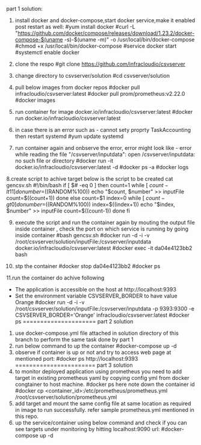 part 1 solution:
1. install docker and docker-compose,start docker service,make it enabled post restart as well:
#yum install docker
#curl -L "https://github.com/docker/compose/releases/download/1.23.2/docker-compose-$(uname -s)-$(uname -m)" -o /usr/local/bin/docker-compose
#chmod +x /usr/local/bin/docker-compose
#service docker start
#systemctl enable docker

2. clone the respo
#git clone https://github.com/infracloudio/csvserver

3. change directory to csvserver/solution
#cd csvserver/solution

4. pull below images from docker repos
#docker pull infracloudio/csvserver:latest
#docker pull prom/prometheus:v2.22.0
#docker images

5. run container for image docker.io/infracloudio/csvserver:latest
#docker run docker.io/infracloudio/csvserver:latest

6. in case there is an error such as - cannot sety proprty TaskAccounting then restart systemd
#yum update systemd

7. run container again and onbserve the error, error might look like - error while reading the file "/csvserver/inputdata": open /csvserver/inputdata: no such file or directory
#docker run -it docker.io/infracloudio/csvserver:latest -d
#docker ps -a
#docker logs <containerid>

8.create script to achive target
below is the script to be created
cat gencsv.sh
#!/bin/bash
if [ $# -eq 0 ]
then
	count=1
		while [ $count -lt 11 ]
		do
		number=$((RANDOM%100))
		echo "$count, $number" >> inputFile
		count=$((count+1))
		done
else
	count=$1
	index=0
                while [ $count -gt 0 ]
		do
		number=$((RANDOM%100))
		index=$((index+1))
		echo "$index, $number" >> inputFile
                count=$((count-1))
 		done
fi

9. execute the script and run the container again by mouting the output file inside container , check the port on which service is running by going inside container
#bash gencsv.sh
#docker run -d -i -v /root/csvserver/solution/inputFile:/csvserver/inputdata docker.io/infracloudio/csvserver:latest
#docker exec -it da04e4123bb2 bash

10. stp the container
#docker stop da04e4123bb2
#docker ps

11.run the container do achive following
- The application is accessible on the host at http://localhost:9393
- Set the environment variable CSVSERVER_BORDER to have value Orange
#docker run -d -i -v /root/csvserver/solution/inputFile:/csvserver/inputdata -p 9393:9300 -e CSVSERVER_BORDER='Orange' infracloudio/csvserver:latest
#docker ps
=====================
part 2 solution
1. use docker-compose.yml file attached in solution directory of this branch to perform the same task done by part 1
2. run below command to up the container
#docker-compose up -d
3. observe if container is up or not and try to access web page at mentioned port:
#docker ps
http://localhost:9393
=======================
part 3 solution
1. to monitor deployed application using prometheus you need to add target in existing prometheus yaml by copying config yml from docker congtainer to host machine.
#docker ps 
here note down the container id
#docker cp <container_id>:/etc/prometheus/prometheus.yml /root/csvserver/solution/prometheus.yml
2. add target and mount the same config file at same location as required in image to run successfully. refer sample prometheus.yml mentioned in this repo.
3. up the service/container using below command and check if you can see targets under monitoring by hitting localhost:9090 url:
#docker-compose up -d


